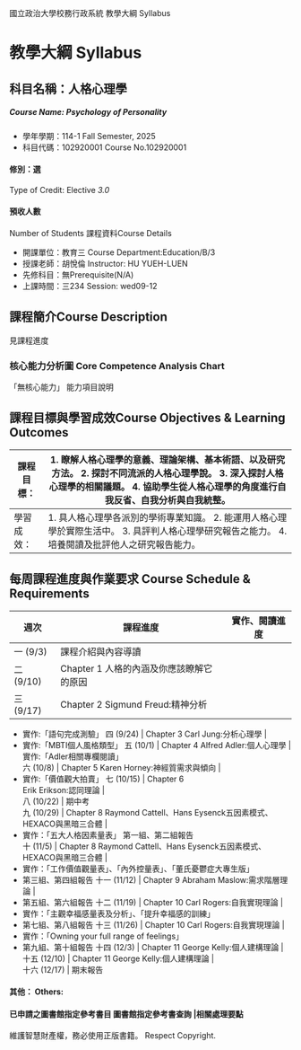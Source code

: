 國立政治大學校務行政系統 教學大綱 Syllabus
# 教學大綱 Syllabus
##  科目名稱：人格心理學 
#####  Course Name: Psychology of Personality
  * 學年學期：114-1 Fall Semester, 2025 
  * 科目代碼：102920001 Course No.102920001
#### 修別：選
Type of Credit: Elective 
_3.0_
#### 預收人數
Number of Students
課程資料Course Details
  * 開課單位：教育三 Course Department:Education/B/3 
  * 授課老師：胡悅倫 Instructor: HU YUEH-LUEN 
  * 先修科目：無Prerequisite(N/A)
  * 上課時間：三234 Session: wed09-12
##  課程簡介Course Description
見課程進度
###  核心能力分析圖 Core Competence Analysis Chart
「無核心能力」 
能力項目說明
##  課程目標與學習成效Course Objectives & Learning Outcomes 
課程目標： |  1. 瞭解人格心理學的意義、理論架構、基本術語、以及研究方法。 2. 探討不同流派的人格心理學說。 3. 深入探討人格心理學的相關議題。 4. 協助學生從人格心理學的角度進行自我反省、自我分析與自我統整。  
---|---  
學習成效： |  1. 具人格心理學各派別的學術專業知識。 2. 能運用人格心理學於實際生活中。 3. 具評判人格心理學研究報告之能力。 4. 培養閱讀及批評他人之研究報告能力。  
##  每周課程進度與作業要求 Course Schedule & Requirements
週次 |  課程進度 |  實作、閱讀進度  
---|---|---  
一 (9/3) |  課程介紹與內容導讀 |   
二 (9/10) |  Chapter 1  人格的內涵及你應該瞭解它的原因 |   
三 (9/17) |  Chapter 2 Sigmund Freud:精神分析 | 
  * 實作:「語句完成測驗」
四 (9/24) |  Chapter 3 Carl Jung:分析心理學 | 
  * 實作:「MBTI個人風格類型」
五 (10/1) |  Chapter 4  Alfred Adler:個人心理學 |  實作:「Adler相關專欄閱讀」  
六 (10/8) |  Chapter 5  Karen Horney:神經質需求與傾向 | 
  * 實作:「價值觀大拍賣」
七 (10/15) |  Chapter 6  
Erik Erikson:認同理論 |   
八 (10/22) |  期中考  
九 (10/29) |  Chapter 8 Raymond Cattell、Hans Eysenck五因素模式、HEXACO與黑暗三合體 | 
  * 實作：「五大人格因素量表」
第一組、第二組報告  
十 (11/5) |  Chapter 8 Raymond Cattell、Hans Eysenck五因素模式、HEXACO與黑暗三合體 | 
  * 實作：「工作價值觀量表」、「內外控量表」、「董氏憂鬱症大專生版」
  * 第三組、第四組報告
十一 (11/12) |  Chapter 9 Abraham Maslow:需求階層理論 | 
  * 第五組、第六組報告
十二 (11/19) |  Chapter 10 Carl Rogers:自我實現理論 | 
  * 實作：「主觀幸福感量表及分析」、「提升幸福感的訓練」
  * 第七組、第八組報告
十三 (11/26) |  Chapter 10 Carl Rogers:自我實現理論 | 
  * 實作：「Owning your full range of feelings」
  * 第九組、第十組報告
十四 (12/3) |  Chapter 11 George Kelly:個人建構理論 |   
十五 (12/10) |  Chapter 11 George Kelly:個人建構理論 |   
十六 (12/17) |  期末報告  
####  其他： Others:
####  已申請之圖書館指定參考書目  圖書館指定參考書查詢 |相關處理要點
維護智慧財產權，務必使用正版書籍。 Respect Copyright.